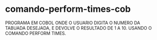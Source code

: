 # comando-perform-times-cob

PROGRAMA EM COBOL ONDE O USUARIO DIGITA O NUMERO DA TABUADA DESEJADA, E DEVOLVE O RESULTADO DE 1 A 10. USANDO O COMANDO PERFORM TIMES.
